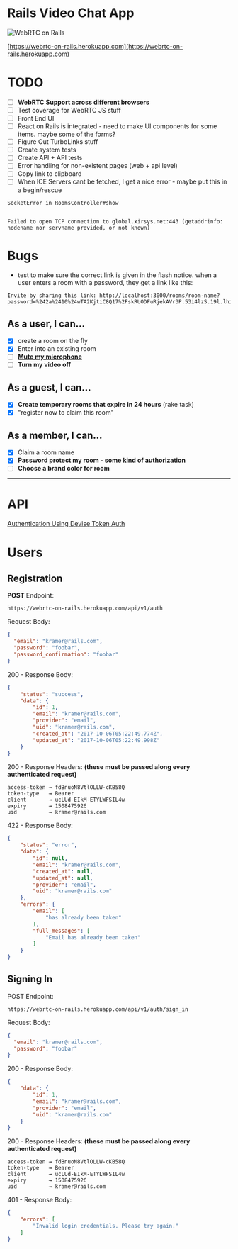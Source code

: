 # Rails Video Chat App

![WebRTC on Rails](https://cdn-images-1.medium.com/max/2000/1*pwyh-wJ4clwB3s4eOXHjqw.jpeg)

[https://webrtc-on-rails.herokuapp.com](https://webrtc-on-rails.herokuapp.com)

# TODO

- [ ] __WebRTC Support across different browsers__
- [ ] Test coverage for WebRTC JS stuff
- [ ] Front End UI
- [ ] React on Rails is integrated - need to make UI components for some items. maybe some of the forms?
- [ ] Figure Out TurboLinks stuff
- [ ] Create system tests
- [ ] Create API + API tests
- [ ] Error handling for non-existent pages (web + api level)
- [ ] Copy link to clipboard
- [ ] When ICE Servers cant be fetched, I get a nice error - maybe put this in a begin/rescue

```
SocketError in RoomsController#show


Failed to open TCP connection to global.xirsys.net:443 (getaddrinfo: nodename nor servname provided, or not known)

```

# Bugs

* test to make sure the correct link is given in the flash notice. when a user enters a room with a password, they get a link like this:

```
Invite by sharing this link: http://localhost:3000/rooms/room-name?password=%242a%2410%24wTA2KjtiC8Q17%2FskRUODFuRjekAVr3P.53i4lzS.19l.lhiuFyaXK
```

## As a user, I can...

- [x] create a room on the fly
- [x] Enter into an existing room
- [ ] __[Mute my microphone](https://stackoverflow.com/questions/35512314/how-to-mute-unmute-mic-in-webrtc)__
- [ ] __Turn my video off__

## As a guest, I can...

- [x] __Create temporary rooms that expire in 24 hours__ (rake task)
- [x] "register now to claim this room"

## As a member, I can...

- [x] Claim a room name
- [x] __Password protect my room - some kind of authorization__
- [ ] __Choose a brand color for room__

---

# API

[Authentication Using Devise Token Auth](https://github.com/lynndylanhurley/devise_token_auth)

# Users

## Registration

__POST__ Endpoint:

```
https://webrtc-on-rails.herokuapp.com/api/v1/auth
```

Request Body:

```json
{
  "email": "kramer@rails.com",
  "password": "foobar",
  "password_confirmation": "foobar"
}
```

200 - Response Body:

```json
{
    "status": "success",
    "data": {
        "id": 1,
        "email": "kramer@rails.com",
        "provider": "email",
        "uid": "kramer@rails.com",
        "created_at": "2017-10-06T05:22:49.774Z",
        "updated_at": "2017-10-06T05:22:49.998Z"
    }
}
```

200 - Response Headers:
__(these must be passed along every authenticated request)__

```
access-token → fdBnuoN8VtlOLLW-cKB58Q
token-type   → Bearer
client       → ucLUd-EIkM-ETYLWFSIL4w
expiry       → 1508475926
uid          → kramer@rails.com
```

422 - Response Body:

```json
{
    "status": "error",
    "data": {
        "id": null,
        "email": "kramer@rails.com",
        "created_at": null,
        "updated_at": null,
        "provider": "email",
        "uid": "kramer@rails.com"
    },
    "errors": {
        "email": [
            "has already been taken"
        ],
        "full_messages": [
            "Email has already been taken"
        ]
    }
}
```

## Signing In

POST Endpoint:

```
https://webrtc-on-rails.herokuapp.com/api/v1/auth/sign_in
```

Request Body:

```json
{
  "email": "kramer@rails.com",
  "password": "foobar"
}
```

200 - Response Body:

```json
{
    "data": {
        "id": 1,
        "email": "kramer@rails.com",
        "provider": "email",
        "uid": "kramer@rails.com"
    }
}
```

200 - Response Headers:
__(these must be passed along every authenticated request)__

```
access-token → fdBnuoN8VtlOLLW-cKB58Q
token-type   → Bearer
client       → ucLUd-EIkM-ETYLWFSIL4w
expiry       → 1508475926
uid          → kramer@rails.com
```

401 - Response Body:

```json
{
    "errors": [
        "Invalid login credentials. Please try again."
    ]
}
```
